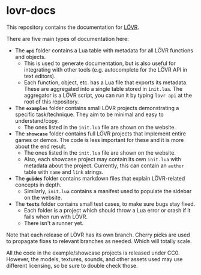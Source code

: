 lovr-docs
===

This repository contains the documentation for [LÖVR](https://github.com/bjornbytes/lovr).

There are five main types of documentation here:

- The **`api`** folder contains a Lua table with metadata for all LÖVR functions and objects.
  - This is used to generate documentation, but is also useful for integrating with other tools
  (e.g. autocomplete for the LÖVR API in text editors).
  - Each function, object, etc. has a Lua file that exports its metadata.  These are aggregated
  into a single table stored in `init.lua`.  The aggregator is a LÖVR script, you can run it by
  typing `lovr api` at the root of this repository.
- The **`examples`** folder contains small LÖVR projects demonstrating a specific task/technique.
  They aim to be minimal and easy to understand/copy.
  - The ones listed in the `init.lua` file are shown on the website.
- The **`showcase`** folder contains full LÖVR projects that implement entire games or demos.  The
  code is less important for these and it is more about the end result.
  - The ones listed in the `init.lua` file are shown on the website.
  - Also, each showcase project may contain its own `init.lua` with metadata about the project.
  Currently, this can contain an `author` table with `name` and `link` strings.
- The **`guides`** folder contains markdown files that explain LÖVR-related concepts in depth.
  - Similarly, `init.lua` contains a manifest used to populate the sidebar on the website.
- The **`tests`** folder contains small test cases, to make sure bugs stay fixed.
  - Each folder is a project which should throw a Lua error or crash if it fails when run with LÖVR.
  - There isn't a runner yet.

Note that each release of LÖVR has its own branch.  Cherry picks are used to propagate fixes to
relevant branches as needed.  Which will totally scale.

All the code in the example/showcase projects is released under CC0.  However, the models, textures,
sounds, and other assets used may use different licensing, so be sure to double check those.
